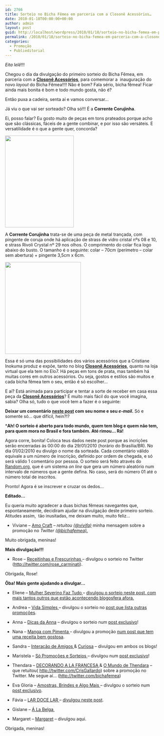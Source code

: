 ```yaml
---
id: 2766
title: Sorteio no Bicha Fêmea em parceria com a Closonê Acessórios…
date: 2010-01-18T00:00:00+00:00
author: admin
layout: post
guid: http://localhost/wordpress/2010/01/18/sorteio-no-bicha-femea-em-parceria-com-a-closone-acessorios/
permalink: /2010/01/18/sorteio-no-bicha-femea-em-parceria-com-a-closone-acessorios/
categories:
  - Promoção
  - Publieditorial
---
```

_Eita lelê_!!!

Chegou o dia da divulgação do primeiro sorteio do Bicha Fêmea, em parceria com a **<a href="http://closone.blogspot.com/" target="_blank">Closonê Acessórios</a>**, para comemorar a  inauguração do novo _layout_ do Bicha Fêmea!!!! Não é bom? Fala sério, bicha fêmea! Ficar ainda mais bonita é bom e todo mundo gosta, não é?

Então puxa a cadeira, senta aí e vamos conversar…

<!--more-->

Já viu o que vai ser sorteado? Olha só!!! É a **Corrente Corujinha**.

Ei, posso falar? Eu gosto muito de peças em tons prateados porque acho que são clássicas, fáceis de a gente combinar, e por isso são versáteis. E versatilidade é o que a gente quer, concorda?

[<img class="aligncenter size-medium wp-image-4129" title="1209B_(1)[1]" src="http://www.trololodemulher.com.br/blog/wp-content/uploads/2010/01/1209B_11-225x300.jpg" alt="" width="225" height="300" />](http://www.trololodemulher.com.br/blog/wp-content/uploads/2010/01/1209B_11.jpg)

A **Corrente Corujinha** trata-se de uma peça de metal trançada, com pingente de coruja onde há aplicação de strass de vidro cristal nºs 08 e 10, e strass Rivoli Crystal nº 29 nos olhos. O comprimento do colar fica logo abaixo do busto. O tamanho é o seguinte: colar &#8211; 70cm (perímetro &#8211; colar sem abertura) + pingente 3,5cm x 6cm.

[<img class="aligncenter size-medium wp-image-4130" title="1209B_(2)[1]" src="http://www.trololodemulher.com.br/blog/wp-content/uploads/2010/01/1209B_21-248x300.jpg" alt="" width="248" height="300" />](http://www.trololodemulher.com.br/blog/wp-content/uploads/2010/01/1209B_21.jpg)

Essa é só uma das possibilidades dos vários acessórios que a Cristiane Inokuma produz e expõe, tanto no blog **<a href="http://closone.blogspot.com/" target="_blank">Closonê Acessórios</a>**, quanto na loja virtual que ela tem no Elo7. Há peças em tons de prata, mas também há muitas cores em outros acessórios. Ou seja, gostos e estilos são muitos e cada bicha fêmea tem o seu, então é só escolher…

E aí? Está animada para participar e tentar a sorte de receber em casa essa peça da **<a href="http://closone.blogspot.com/" target="_blank">Closonê Acessórios</a>**? É muito mais fácil do que você imagina, sabia? Olha só, tudo o que você tem a fazer é o seguinte:

**Deixar um comentário <span style="text-decoration: underline;">neste post</span> com seu nome e seu _e-mail_.** Só e somente só… que difícil, hein?!?

***Ah! O sorteio é aberto para todo mundo, quem tem blog e quem não tem, para quem mora no Brasil e fora também. Até rimou… Rá!**

Agora corre, bonita! Coloca teus dados neste post porque as incrições serão encerradas ás 00:00 do dia 29/01/2010 (horário do Brasília/BR). No dia 01/02/2010 eu divulgo o nome da sorteada. Cada comentário válido equivale a um número de inscrição, definido por ordem de chegada, e só será válido 1 comentário por pessoa. O sorteio será feito através do <a href="http://www.random.org/" target="_blank">Random.org</a>, que é um sistema _on line_ que gera um número aleatório num intervalo de números que a gente defina. No caso, será do número 01 até o número total de inscritos.

Pronto! Agora é se inscrever e cruzar os dedos…

**Editado…**

Eu queria muito agradecer a duas bichas fêmeas navegantes que, espontaneamente, decidiram ajudar na divulgação deste primeiro sorteio. Atitudes assim,  tão inusitadas, me deixam muito, muito feliz…

* Viviane – <a href="http://amocraft.blogspot.com/" target="_blank">Amo Craft</a> – _retuitou <a href="http://twitter.com/vivifa" target="_blank">(@vivifa)</a>_ minha mensagem sobre a promoção no _Twitter_ _<a href="http://twitter.com/bichafemea" target="_blank">(@bichafemea).</a>_

Muito obrigada, meninas!

**Mais divulgação!!!**

* Rose &#8211; <a href="http://receitinhasefrescurinhas.blogspot.com/" target="_blank">Receitinhas e Frescurinhas </a>&#8211; divulgou o sorteio no Twitter (<a href="http://twitter.com/rose_carminati" target="_blank">http://twitter.com/rose_carminati</a>).

Obrigada, Rose!

**Ôba! Mais gente ajudando a divulgar&#8230;**

* Eliene &#8211; <a href="http://mulherseverino-faztudo.blogspot.com/" target="_blank">Mulher Severino Faz Tudo </a>&#8211; <a href="http://mulherseverino-faztudo.blogspot.com/2010/01/promocao-de-blogueiras.html" target="_blank">divulgou o sorteio neste post, com mais tantos outros que estão acontecendo blogosfera afora.</a>

* Andrea &#8211; <a href="http://helena-vidasimples.blogspot.com/" target="_blank">Vida Simples </a>&#8211; divulgou o sorteio no <a href="http://helena-vidasimples.blogspot.com/2010/01/mais-sorteios.html" target="_blank">post que lista outras promoções</a>.

* Anna – <a href="http://falecomanna.blogspot.com/" target="_blank">Dicas da Anna</a> – divulgou o sorteio num <a href="http://falecomanna.blogspot.com/2010/01/sorteio.html" target="_blank">post exclusivo</a>!

* Nana &#8211; <a href="http://mangacompimenta.blogspot.com/2010/01/bolo-de-fuba-com-goiabada.html" target="_blank">Manga com Pimenta </a>&#8211; divulgou a promoção <a href="http://mangacompimenta.blogspot.com/2010/01/bolo-de-fuba-com-goiabada.html" target="_blank">num post que tem uma receita bem gostosa</a>.

* Sandra &#8211; <a href="http://sandrarandrade7.blogspot.com/" target="_blank">Interação de Amigos </a>& <a href="http://sandraandrade8.blogspot.com/" target="_blank">Curiosa</a> &#8211; divulgou em ambos os blogs!

* Maristela &#8211; <a href="http://so-promocoes-e-sorteios.arteblog.com.br/" target="_blank">Só Promoções e Sorteios </a>&#8211; divulgou num <a href="http://so-promocoes-e-sorteios.arteblog.com.br/247764/Sorteio-no-Bicha-Femea/" target="_blank">post exclusivo</a>!

* Thendara &#8211; <a href="http://decorando-a-la-francesa.blogspot.com/" target="_blank">DECORANDO A LA FRANCESA </a>& <a href="http://omundodethendara.blogspot.com/" target="_blank">O Mundo de Thendara</a> &#8211; que retuitou( <a href="http://twitter.com/CrisGallardo" target="_blank">http://twitter.com/CrisGallardo</a>) sobre a promoção no Twitter. Me segue aí&#8230; (<a href="http://twitter.com/bichafemea" target="_blank">http://twitter.com/bichafemea</a>)

* Eva Gloria &#8211; <a href="http://amo-brindesealgomais.blogspot.com/" target="_blank">Amostras, Brindes e Algo Mais </a>&#8211; divulgou o sorteio num <a href="http://amo-brindesealgomais.blogspot.com/2010/01/sorteio-no-bicha-femea.html" target="_blank">post exclusivo</a>.

* Fávia &#8211; <a href="http://minhacasaminhafamilia.blogspot.com/" target="_blank">LAR DOCE LAR </a>&#8211; <a href="http://minhacasaminhafamilia.blogspot.com/2010/01/flash-da-obra-e-selinhos-com-homenagem.html" target="_blank">divulgou neste post</a>.

* Gislane &#8211; <a href="http://gislane.wordpress.com/" target="_blank">Á La Belga </a>

* Margaret &#8211; <a href="http://www.margaretss.com.br" target="_blank">Margaret</a> &#8211; divulgou aqui.

Obrigada, meninas!